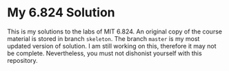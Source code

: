 # My 6.824 Solution

This is my solutions to the labs of MIT 6.824. An original copy of the course material is stored in branch `skeleton`. The branch `master` is my most updated version of solution. I am still working on this, therefore it may not be complete. Nevertheless, you must not dishonist yourself with this repository.
